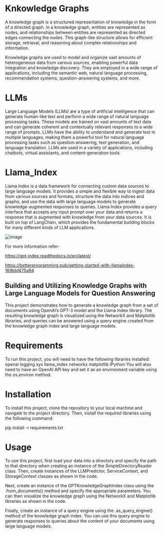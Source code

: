 # Knkowledge Graphs
A knowledge graph is a structured representation of knowledge in the form of a directed graph. In a knowledge graph, entities are represented as nodes, and relationships between entities are represented as directed edges connecting the nodes. This graph-like structure allows for efficient storage, retrieval, and reasoning about complex relationships and information.

Knowledge graphs are used to model and organize vast amounts of heterogeneous data from various sources, enabling powerful data integration and knowledge discovery. They are employed in a wide range of applications, including the semantic web, natural language processing, recommendation systems, question-answering systems, and more.
# LLMs
Large Language Models (LLMs) are a type of artificial intelligence that can generate human-like text and perform a wide range of natural language processing tasks. These models are trained on vast amounts of text data and can generate coherent and contextually relevant responses to a wide range of prompts. LLMs have the ability to understand and generate text in multiple languages, making them a powerful tool for natural language processing tasks such as question answering, text generation, and language translation. LLMs are used in a variety of applications, including chatbots, virtual assistants, and content-generation tools.

# Llama_Index
Llama Index is a data framework for connecting custom data sources to large language models. It provides a simple and flexible way to ingest data from various sources and formats, structure the data into indices and graphs, and use the data with large language models to generate knowledge-augmented responses to queries. Llama Index provides a query interface that accepts any input prompt over your data and returns a response that is augmented with knowledge from your data sources. It is built on top of LangChain, which provides the fundamental building blocks for many different kinds of LLM applications.

![image](https://github.com/Suvam-Patra/KG-QA/assets/95912953/e2801812-48ad-477d-8458-1ffc1ff62d04)

For more information refer-

https://gpt-index.readthedocs.io/en/latest/

https://betterprogramming.pub/getting-started-with-llamaindex-169bbf475a94


## Building and Utilizing Knowledge Graphs with Large Language Models for Question Answering
This project demonstrates how to generate a knowledge graph from a set of documents using OpenAI’s GPT-3 model and the Llama Index library. The resulting knowledge graph is visualized using the NetworkX and Matplotlib libraries, and queries can be answered using a query engine created from the knowledge graph index and large language models.

# Requirements
To run this project, you will need to have the following libraries installed:
openai
logging
sys
llama_index
networkx
matplotlib
IPython
You will also need to have an OpenAI API key and set it as an environment variable using the os.environ method.

# Installation
To install this project, clone the repository to your local machine and navigate to the project directory. Then, install the required libraries using the following command:

pip install -r requirements.txt

# Usage
To use this project, first load your data into a directory and specify the path to that directory when creating an instance of the SimpleDirectoryReader class. Then, create instances of the LLMPredictor, ServiceContext, and StorageContext classes as shown in the code.

Next, create an instance of the GPTKnowledgeGraphIndex class using the .from_documents() method and specify the appropriate parameters. You can then visualize the knowledge graph using the NetworkX and Matplotlib libraries as shown in the code.

Finally, create an instance of a query engine using the .as_query_engine() method of the knowledge graph index. You can use this query engine to generate responses to queries about the content of your documents using large language models.
